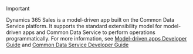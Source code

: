 > [!IMPORTANT]
> Dynamics 365 Sales is a model-driven app built on the Common Data Service platform. It supports the standard extensibility model for model-driven apps and Common Data Service to perform operations programmatically. For more information, see [Model-driven apps Developer Guide](https://docs.microsoft.com/powerapps/developer/model-driven-apps/overview) and [Common Data Service Developer Guide](https://docs.microsoft.com/powerapps/developer/common-data-service/overview)
